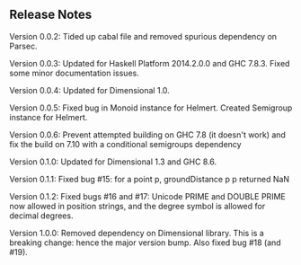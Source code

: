 Release Notes
-------------

Version 0.0.2: Tided up cabal file and removed spurious dependency on Parsec.

Version 0.0.3: Updated for Haskell Platform 2014.2.0.0 and GHC 7.8.3. Fixed
   some minor documentation issues.

Version 0.0.4: Updated for Dimensional 1.0.

Version 0.0.5: Fixed bug in Monoid instance for Helmert. Created Semigroup
   instance for Helmert.

Version 0.0.6: Prevent attempted building on GHC 7.8 (it doesn't work)
   and fix the build on 7.10 with a conditional semigroups dependency

Version 0.1.0: Updated for Dimensional 1.3 and GHC 8.6.

Version 0.1.1: Fixed bug #15: for a point p, groundDistance p p returned NaN

Version 0.1.2: Fixed bugs #16 and #17: Unicode PRIME and DOUBLE PRIME now allowed in
   position strings, and the degree symbol is allowed for decimal degrees.

Version 1.0.0: Removed dependency on Dimensional library. This is a breaking change:
   hence the major version bump. Also fixed bug #18 (and #19).
